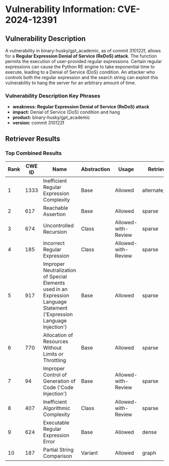 # Vulnerability Information: CVE-2024-12391

## Vulnerability Description
A vulnerability in binary-husky/gpt_academic, as of commit 310122f, allows for a **Regular Expression Denial of Service (ReDoS) attack**. The function permits the execution of user-provided regular expressions. Certain regular expressions can cause the Python RE engine to take exponential time to execute, leading to a Denial of Service (DoS) condition. An attacker who controls both the regular expression and the search string can exploit this vulnerability to hang the server for an arbitrary amount of time.

### Vulnerability Description Key Phrases
- **weakness:** **Regular Expression Denial of Service (ReDoS) attack**
- **impact:** Denial of Service (DoS) condition and hang
- **product:** binary-husky/gpt_academic
- **version:** commit 310122f

## Retriever Results

### Top Combined Results

| Rank | CWE ID | Name | Abstraction | Usage  | Retrievers | Individual Scores |
|------|--------|------|-------------|-------|------------|-------------------|
| 1 | 1333 | Inefficient Regular Expression Complexity | Base | Allowed | alternate_terms | 0.800 |
| 2 | 617 | Reachable Assertion | Base | Allowed | sparse | 0.538 |
| 3 | 674 | Uncontrolled Recursion | Class | Allowed-with-Review | sparse | 0.489 |
| 4 | 185 | Incorrect Regular Expression | Class | Allowed-with-Review | sparse | 0.469 |
| 5 | 917 | Improper Neutralization of Special Elements used in an Expression Language Statement ('Expression Language Injection') | Base | Allowed | sparse | 0.460 |
| 6 | 770 | Allocation of Resources Without Limits or Throttling | Base | Allowed | sparse | 0.443 |
| 7 | 94 | Improper Control of Generation of Code ('Code Injection') | Base | Allowed-with-Review | sparse | 0.442 |
| 8 | 407 | Inefficient Algorithmic Complexity | Class | Allowed-with-Review | sparse | 0.433 |
| 9 | 624 | Executable Regular Expression Error | Base | Allowed | dense | 0.527 |
| 10 | 187 | Partial String Comparison | Variant | Allowed | graph | 0.003 |

